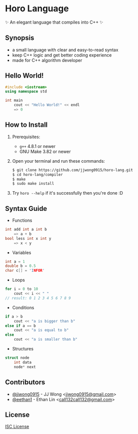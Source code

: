 # Horo Language
:sparkles: An elegant language that compiles into C++ :sparkles:


## Synopsis

* a small language with clear and easy-to-read syntax
* keep C++ logic and get better coding experience
* made for C++ algorithm developer


## Hello World!

```C++
#include <iostream>
using namespace std

int main
	cout << "Hello World!" << endl
	=> 0
```


## How to Install

1. Prerequisites:
	* ```g++``` 4.8.1 or newer
	* GNU Make 3.82 or newer

2. Open your terminal and run these commands:
	```bash
	$ git clone https://github.com/jjwong0915/horo-lang.git
	$ cd horo-lang/compiler
	$ make
	$ sudo make install
	```

3. Try ```horo --help``` if it's successfully then you're done :D


## Syntax Guide

* Functions
```C++
int add int a int b
	=> a + b 
bool less int x int y
	=> x < y
```

* Variables
```C++
int a = 1
double b = 0.5
char c[] = 'INFOR'
```

* Loops
```C++
for i = 0 to 10
	cout << i << " "
// result: 0 1 2 3 4 5 6 7 8 9
```

* Conditions
```C++
if a > b
	cout << "a is bigger than b"
else if a == b
	cout << "a is equal to b"
else 
	cout << "a is smaller than b"
```

* Structures
```C++
struct node
	int data
	node* next
```


## Contributors
*  [@jjwong0915](https://github.com/jjwong0915) - JJ Wong <[jjwong0915@gmail.com](mailto:jwong0915@gmail.com)>
*  [@eethan1](https://github.com/eethan1) - Ethan Lin <[call132call132@gmail.com](mailto:call132call132@gmail.com)>


## License
[ISC License](https://raw.githubusercontent.com/jjwong0915/horo-lang/compiler/LICENSE)